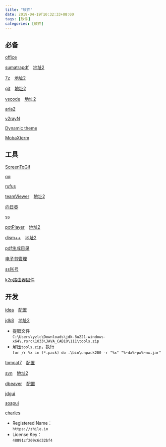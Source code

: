 ```yaml
---
title: "软件"
date: 2019-04-19T10:32:33+08:00
tags: [软件]
categories: [软件]
---
```


## 必备
[office](https://otp.landian.vip/redirect/download.html)

[sumatrapdf](https://sumatrapdfreader.org/downloadafter.html)&emsp;[地址2](https://sm.myapp.com/original/Office/SumatraPDF-3.1.2-64-install.exe)

[7z](https://7-zip.org/a/7z1900-x64.exe)&emsp;[地址2](https://dl.softmgr.qq.com/original/Compression/7z1900-x64.exe)

[git](https://git-scm.com/downloads)&emsp;[地址2](https://dl.softmgr.qq.com/original/Development/Git-2.25.1-64-bit.exe)

[vscode](https://code.visualstudio.com/docs/?dv=win64user)&emsp;[地址2](https://dl.softmgr.qq.com/original/Development/VSCodeUserSetup-x64-1.40.2.exe)

[aria2](/files/soft/aria2.zip)

[v2rayN](https://github.com/2dust/v2rayN/releases)

[Dynamic theme](https://microsoft.com/store/productId/9NBLGGH1ZBKW)

[MobaXterm](https://mobaxterm.mobatek.net/download-home-edition.html)

## 工具
[ScreenToGif](https://microsoft.com/store/productId/9N3SQK8PDS8G)

[qq](https://microsoft.com/store/productId/9NHLGF0ZWC5S)

[rufus](https://github.com/pbatard/rufus/releases)

[teamViewer](https://download.teamviewer.com/download/TeamViewerPortable.zip)&emsp;[地址2](https://dl.softmgr.qq.com/original/net_app/TeamViewer_Setup_15.3.2682.0.exe)

[向日葵](https://sunlogin.oray.com/personal/download/)

[ss](https://github.com/shadowsocks/shadowsocks-windows/releases)

[potPlayer](https://videohelp.com/software/PotPlayer/old-versions#download)&emsp;[地址2](https://dl.softmgr.qq.com/original/Video/PotPlayerSetup64_1.7.16291_1.exe)

[dism++](https://chuyu.me/zh-Hans/index.html)&emsp;[地址2](https://dl.softmgr.qq.com/original/System/Dism10.1.1000.100.zip)

[pdf生成目录](https://github.com/ifnoelse/pdf-bookmark)

[电子书管理](https://calibre-ebook.com/download_windows)

[ss账号](https://github.com/selierlin/Share-SSR-V2ray)

[k2p路由器固件](https://github.com/hanwckf/rt-n56u)

## 开发
[idea](https://jetbrains.com/idea/download/download-thanks.html?platform=windowsZip&code=IIC)&emsp;[配置](/post/config/win/idea)

[jdk8](https://oracle.com/technetwork/java/javase/downloads/jdk8-downloads-2133151.html)&emsp;[地址2](https://dl.softmgr.qq.com/original/Development/jdk-8u191-windows-x64-8.0.1910.12.exe)
- 提取文件  
`C:\Users\yzlc\Downloads\jdk-8u221-windows-x64\.rsrc\1033\JAVA_CAB10\111\tools.zip`
- 解压`tools.zip`，执行  
`for /r %x in (*.pack) do .\bin\unpack200 -r "%x" "%~dx%~px%~nx.jar"`

[tomcat7](https://tomcat.apache.org/download-70.cgi)&emsp;[配置](/post/config/win/tomcat)

[svn](https://osdn.net/projects/tortoisesvn/storage/1.13.1/Application/TortoiseSVN-1.13.1.28686-x64-svn-1.13.0.msi/)&emsp;[地址2](https://dl.softmgr.qq.com/original/Development/TortoiseSVN-1.13.1.28686-x64-svn-1.13.0.msi)

[dbeaver](https://microsoft.com/store/apps/9PNKDR50694P)&emsp;[配置](/post/config/win/dbeaver)

[jdgui](/files/soft/jdgui.zip)

[soapui](http://smartbearsoftware.com/distrib/soapui/3.0.1/soapui-3.0.1-windows-bin.zip)

[charles](https://charlesproxy.com/latest-release/download.do#)
- Registered Name：  
  `https://zhile.io`
- License Key：  
  `48891cf209c6d32bf4`